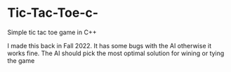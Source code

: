 # Tic-Tac-Toe-c-
Simple tic tac toe game in C++

I made this back in Fall 2022. It has some bugs with the AI otherwise it works fine. The AI should pick the most optimal solution for wining or tying the game